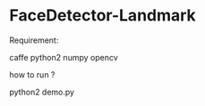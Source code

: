 # FaceDetector-Landmark

Requirement: 

caffe 
python2 
numpy 
opencv 




how to run ? 

python2 demo.py 
